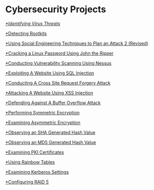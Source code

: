 # Cybersecurity Projects

<cite><a href="https://github.com/YusufOYusuf/Identifying-Virus-Threats/blob/main/README.md">*Identifying Virus Threats

<cite><a href="https://github.com/YusufOYusuf/Detecting-Rootkits/blob/main/README.md">*Detecting Rootkits
  
<cite><a href="https://github.com/YusufOYusuf/Using-Social-Engineering-Techniques-to-Plan-an-Attack-2/blob/main/README.md">*Using Social Engineering Techniques to Plan an Attack 2 (Revised)
  
<cite><a href="https://github.com/YusufOYusuf/Cracking-a-Linux-Password-Using-John-the-Ripper/blob/main/README.md">*Cracking a Linux Password Using John the Ripper
  
<cite><a href="https://github.com/YusufOYusuf/Conducting-Vulnerability-Scanning-Using-Nessus/blob/main/README.md">*Conducting Vulnerability Scanning Using Nessus
  
<cite><a href="https://github.com/YusufOYusuf/Exploiting-A-Website-Using-SQL-Injection/blob/main/README.md">*Exploiting A Website Using SQL Injection
  
  
<cite><a href="https://github.com/YusufOYusuf/Conducting-a-Cross-Site-Request-Forgery-Attack-/blob/main/README.md">*Conducting A Cross Site Request Forgery Attack

  
<cite><a href="https://github.com/YusufOYusuf/Attacking-A-Website-Using-XSS-Injection/blob/main/README.md">*Attacking A Website Using XSS Injection
  
  
<cite><a href="https://github.com/YusufOYusuf/Defending-Against-A-Buffer-Overflow-Attack/blob/main/README.md">*Defending Against A Buffer Overflow Attack
  
  
<cite><a href="https://github.com/YusufOYusuf/Performing-Symmetric-Encryption/blob/main/README.md">*Performing Symmetric Encryption
  
  
<cite><a href="https://github.com/YusufOYusuf/Examining-Asymmetric-Encryption/blob/main/README.md">*Examining Asymmetric Encryption

  
<cite><a href="https://github.com/YusufOYusuf/Observing-an-SHA-Generated-Hash-Value/blob/main/README.md">*Observing an SHA Generated Hash Value
  

<cite><a href="https://github.com/YusufOYusuf/Observing-An-MD5-Generated-Hash-Value/blob/main/README.md">*Observing an MD5 Generated Hash Value
  
  
<cite><a href="https://github.com/YusufOYusuf/Examining-PKI-Certificates/blob/main/README.md">*Examining PKI Certificates


<cite><a href="https://github.com/YusufOYusuf/Using-Rainbow-Tables/blob/main/README.md">*Using Rainbow Tables
  
  
<cite><a href="https://github.com/YusufOYusuf/Examining-Kerberos-Settings/blob/main/README.md">*Examining Kerberos Settings


<cite><a href="https://github.com/YusufOYusuf/Configuring-RAID-5/blob/main/README.md">*Configuring RAID 5

